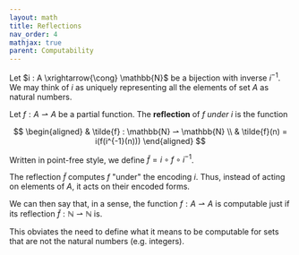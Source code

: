 ```yaml
---
layout: math
title: Reflections
nav_order: 4
mathjax: true
parent: Computability
---
```


Let $i : A \xrightarrow{\cong} \mathbb{N}$ be a bijection with inverse
$i^{-1}$. We may think of $i$ as uniquely representing all the elements of
set $A$ as natural numbers.

Let $f : A ⇀ A$ be a partial function. The __reflection__ of $f$ *under* $i$
is the function 

$$
  \begin{aligned}
  & \tilde{f} : \mathbb{N} ⇀ \mathbb{N} \\
  & \tilde{f}(n) = i(f(i^{-1}(n)))
  \end{aligned}
$$

Written in point-free style, we define $\tilde{f} = i \circ f \circ i^{-1}$.

The reflection $\tilde{f}$ computes $f$ "under" the encoding $i$. Thus,
instead of acting on elements of $A$, it acts on their encoded forms.

We can then say that, in a sense, the function $f : A ⇀ A$ is computable just
if its reflection $\tilde{f} : \mathbb{N} ⇀ \mathbb{N}$ is.

This obviates the need to define what it means to be computable for sets that
are not the natural numbers (e.g. integers).